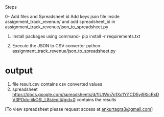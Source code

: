 Steps

0- Add files and Spreadsheet id 
Add keys.json file inside assignment_track_revenue/ and
add spreadsheet_id in assignment_track_revenue/json_to_spreadsheet.py 

1. Install packages using command-
pip install -r requirements.txt

2. Execute the JSON to CSV convertor
python assignment_track_revenue/json_to_spreadsheet.py

# output
1. file result.csv contains csv converted values
2. spreadsheet https://docs.google.com/spreadsheets/d/1IUtWn7o1Xc1Yi1CDSyj9XicRxDV3POdx-iikOSl_L8s/edit#gid=0 contains the results

[To view spreadsheet please request access at ankurtagra3@gmail.com]
